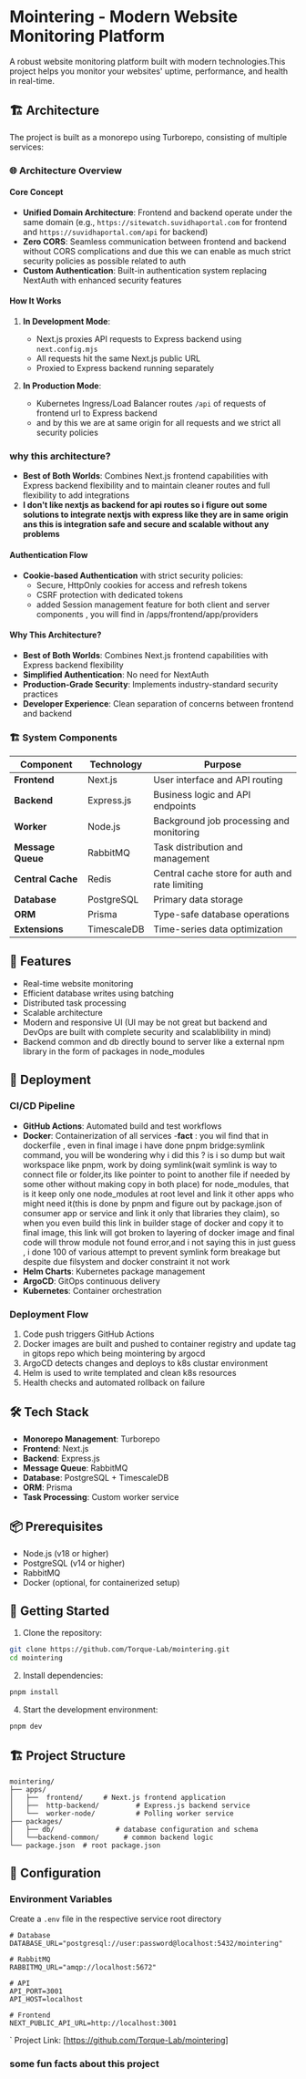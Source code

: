 # Mointering - Modern Website Monitoring Platform

A robust website monitoring platform built with modern technologies.This project helps you monitor your websites' uptime, performance, and health in real-time.

## 🏗️ Architecture

The project is built as a monorepo using Turborepo, consisting of multiple services:

### 🌐 Architecture Overview

#### Core Concept
- **Unified Domain Architecture**: Frontend and backend operate under the same domain (e.g., `https://sitewatch.suvidhaportal.com` for frontend and `https://suvidhaportal.com/api` for backend)
- **Zero CORS**: Seamless communication between frontend and backend without CORS complications and due this we can enable as much strict security policies as possible related to auth
- **Custom Authentication**: Built-in authentication system replacing NextAuth with enhanced security features

#### How It Works
1. **In Development Mode**:
   - Next.js proxies API requests to Express backend using `next.config.mjs`
   - All requests hit the same Next.js public URL
   - Proxied to Express backend running separately

2. **In Production Mode**:
   - Kubernetes Ingress/Load Balancer routes `/api` of  requests of frontend url to Express backend
   - and by this we are  at same origin for all requests and we strict all security policies

### why this architecture?

- **Best of Both Worlds**: Combines Next.js frontend capabilities with Express backend flexibility and to maintain cleaner routes and full flexibility to add integrations  
- **I don't like nextjs as backend for api routes so i figure out some solutions to integrate nextjs with express like they are in same origin ans this is integration safe and secure and scalable without any problems**  


#### Authentication Flow
- **Cookie-based Authentication** with strict security policies:
  - Secure, HttpOnly cookies for access and refresh tokens
  - CSRF protection with dedicated tokens
  - added Session management feature for both client and server components , you will find in /apps/frontend/app/providers

#### Why This Architecture?
- **Best of Both Worlds**: Combines Next.js frontend capabilities with Express backend flexibility
- **Simplified Authentication**: No need for NextAuth
- **Production-Grade Security**: Implements industry-standard security practices
- **Developer Experience**: Clean separation of concerns between frontend and backend

### 🏗️ System Components

| Component       | Technology       | Purpose                                  |
|-----------------|------------------|------------------------------------------|
| **Frontend**    | Next.js          | User interface and API routing           |
| **Backend**     | Express.js       | Business logic and API endpoints         |
| **Worker**      | Node.js          | Background job processing and monitoring |
| **Message Queue**| RabbitMQ        | Task distribution and management         |
| **Central Cache**| Redis           | Central cache store for auth  and rate limiting       |
| **Database**    | PostgreSQL       | Primary data storage                     |
| **ORM**         | Prisma           | Type-safe database operations            |
| **Extensions**  | TimescaleDB      | Time-series data optimization            |

## 🚀 Features

- Real-time website monitoring
- Efficient database writes using batching
- Distributed task processing
- Scalable architecture
- Modern and responsive UI (UI may be not great but backend and DevOps are built with complete security and scalablibility in mind)
- Backend common and db directly bound to server like a external npm library in the form of packages in node_modules

## 🚀 Deployment
### CI/CD Pipeline
- **GitHub Actions**: Automated build and test workflows
- **Docker**: Containerization of all services 
-**fact** : you wil find that in dockerfile , even in final image i have done pnpm bridge:symlink command, you will be wondering why i did this ? is i so  dump but wait workspace like pnpm,  work by doing symlink(wait symlink is way to connect file or folder,its like pointer to point to another file if needed by some other without making copy in both place) for node_modules, that is it  keep only one node_modules at root level and link it other apps who might need it(this is done by pnpm and  figure out by package.json of consumer app or service and link it only that libraries they claim), so when you even build this link in builder stage of docker and copy it to final image, this link will got broken to layering of docker image and final code will throw module not found error,and i not saying this in just guess , i done 100 of various attempt to prevent symlink form breakage but despite due filsystem and docker constraint it not work
- **Helm Charts**: Kubernetes package management
- **ArgoCD**: GitOps continuous delivery
- **Kubernetes**: Container orchestration

### Deployment Flow
1. Code push triggers GitHub Actions
2. Docker images are built and pushed to container registry and update tag in gitops repo which being mointering by argocd
3. ArgoCD detects changes and deploys to k8s clustar  environment
4. Helm is used to write templated and clean k8s resources
5. Health checks and automated rollback on failure

## 🛠️ Tech Stack

- **Monorepo Management**: Turborepo
- **Frontend**: Next.js
- **Backend**: Express.js
- **Message Queue**: RabbitMQ
- **Database**: PostgreSQL + TimescaleDB
- **ORM**: Prisma
- **Task Processing**: Custom worker service

## 📦 Prerequisites

- Node.js (v18 or higher)
- PostgreSQL (v14 or higher)
- RabbitMQ
- Docker (optional, for containerized setup)

## 🚀 Getting Started

1. Clone the repository:
```bash
git clone https://github.com/Torque-Lab/mointering.git
cd mointering
```

2. Install dependencies:
```bash
pnpm install
```


4. Start the development environment:
```bash
pnpm dev
```

## 🏗️ Project Structure

```
mointering/
├── apps/
│   ├──  frontend/     # Next.js frontend application
│   ├──  http-backend/         # Express.js backend service
│   └──  worker-node/          # Polling worker service
├── packages/
│   ├── db/               # database configuration and schema
│   └──backend-common/      # common backend logic 
└── package.json  # root package.json
```

## 🔧 Configuration

### Environment Variables

Create a `.env` file in the  respective service root directory 

```env
# Database
DATABASE_URL="postgresql://user:password@localhost:5432/mointering"

# RabbitMQ
RABBITMQ_URL="amqp://localhost:5672"

# API
API_PORT=3001
API_HOST=localhost

# Frontend
NEXT_PUBLIC_API_URL=http://localhost:3001
```
`
Project Link: [https://github.com/Torque-Lab/mointering]

### some fun facts about this project
